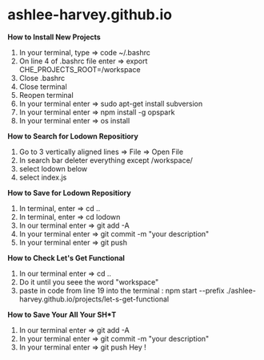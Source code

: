 # ashlee-harvey.github.io

**How to Install New Projects**
1. In your terminal, type => code ~/.bashrc
2. On line 4 of .bashrc file enter => export CHE_PROJECTS_ROOT=/workspace
3. Close .bashrc
4. Close terminal 
5. Reopen terminal
6. In your terminal enter => sudo apt-get install subversion
7. In your terminal enter => npm install -g opspark
8. In your terminal enter => os install

**How to Search for Lodown Repositiory**
1. Go to 3 vertically aligned lines => File => Open File
2. In search bar deleter everything except /workspace/
3. select lodown below
4. select index.js

**How to Save for Lodown Repositiory**
1. In terminal, enter => cd ..
2. In terminal, enter => cd lodown
3. In our terminal enter => git add -A
4. In your terminal enter => git commit -m "your description"
5. In your terminal enter => git push

**How to Check Let's Get Functional**
1. In our terminal enter => cd ..
2. Do it until you seee the word "workspace"
3. paste in code from line 19 into the terminal : npm start --prefix ./ashlee-harvey.github.io/projects/let-s-get-functional

**How to Save Your All Your SH*T**
1. In our terminal enter => git add -A
2. In your terminal enter => git commit -m "your description"
3. In your terminal enter => git push
 Hey !